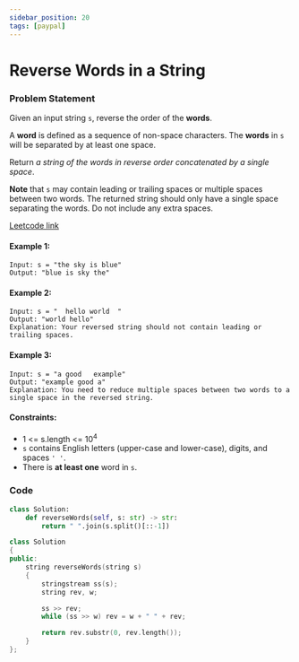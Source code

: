 ```yaml
---
sidebar_position: 20
tags: [paypal]
---
```


# Reverse Words in a String

### Problem Statement

Given an input string `s`, reverse the order of the **words**.

A **word** is defined as a sequence of non-space characters. The **words** in `s` will be separated by at least one space.

Return _a string of the words in reverse order concatenated by a single space_.

**Note** that `s` may contain leading or trailing spaces or multiple spaces between two words. The returned string should only have a single space separating the words. Do not include any extra spaces.

[Leetcode link](https://leetcode.com/problems/reverse-words-in-a-string)

#### Example 1:

```
Input: s = "the sky is blue"
Output: "blue is sky the"
```

#### Example 2:

```
Input: s = "  hello world  "
Output: "world hello"
Explanation: Your reversed string should not contain leading or trailing spaces.
```

#### Example 3:

```
Input: s = "a good   example"
Output: "example good a"
Explanation: You need to reduce multiple spaces between two words to a single space in the reversed string.
```

#### Constraints:

- 1 <= s.length <= 10<sup>4</sup>
- `s` contains English letters (upper-case and lower-case), digits, and spaces `' '`.
- There is **at least one** word in `s`.

### Code

```python title="Python Code"
class Solution:
    def reverseWords(self, s: str) -> str:
        return " ".join(s.split()[::-1])

```

```cpp title="C++ Code"
class Solution
{
public:
    string reverseWords(string s)
    {
        stringstream ss(s);
        string rev, w;

        ss >> rev;
        while (ss >> w) rev = w + " " + rev;

        return rev.substr(0, rev.length());
    }
};
```

